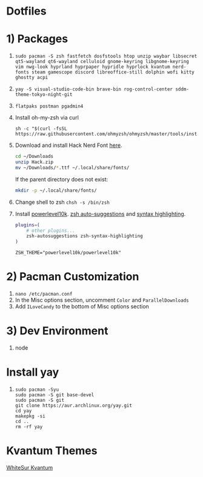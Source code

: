 # Dotfiles

# 1) Packages
1. ```
   sudo pacman -S zsh fastfetch dosfstools htop unzip waybar libsecret qt5-wayland qt6-wayland celluloid gnome-keyring libgnome-keyring vim nwg-look hyprland hyprpaper hypridle hyprlock kvantum nerd-fonts steam gamescope discord libreoffice-still dolphin wofi kitty ghostty acpi
   ```
2. ```
   yay -S visual-studio-code-bin brave-bin rog-control-center sddm-theme-tokyo-night-git
   ```
3. `flatpaks postman pgadmin4`

4. Install oh-my-zsh via curl
   ```
   sh -c "$(curl -fsSL https://raw.githubusercontent.com/ohmyzsh/ohmyzsh/master/tools/install.sh)"
   ```

6. Download and install Hack Nerd Font [here](https://www.nerdfonts.com/font-downloads).

    ```sh
    cd ~/Downloads
    unzip Hack.zip
    mv ~/Downloads/*.ttf ~/.local/share/fonts/
    ```

    If the parent directory does not exist:

    ```sh
    mkdir -p ~/.local/share/fonts/
    ```

7. Change shell to zsh `chsh -s /bin/zsh`

8. Install [powerlevel10k](https://github.com/romkatv/powerlevel10k?tab=readme-ov-file#installation). [zsh auto-suggestions](https://github.com/zsh-users/zsh-autosuggestions/blob/master/INSTALL.md) and [syntax highlighting](https://github.com/zsh-users/zsh-syntax-highlighting/blob/master/INSTALL.md).
    ```sh
    plugins=( 
        # other plugins...
        zsh-autosuggestions zsh-syntax-highlighting
    )
    ```
    ```
    ZSH_THEME="powerlevel10k/powerlevel10k"
    ```

# 2) Pacman Customization

1. `nano /etc/pacman.conf`
2. In the Misc options section, uncomment `Color` and `ParallelDownloads`
3. Add `ILoveCandy` to the bottom of Misc options section

# 3) Dev Environment
1. node

# Install yay
1.
    ```
    sudo pacman -Syu
    sudo pacman -S git base-devel
    sudo pacman -S git
    git clone https://aur.archlinux.org/yay.git
    cd yay
    makepkg -si
    cd ..
    rm -rf yay
    ```
# Kvantum Themes
[WhiteSur Kvantum](https://store.kde.org/p/1398841)
